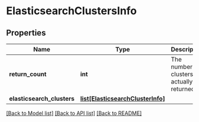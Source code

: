 # ElasticsearchClustersInfo

## Properties
Name | Type | Description | Notes
------------ | ------------- | ------------- | -------------
**return_count** | **int** | The number of clusters actually returned | 
**elasticsearch_clusters** | [**list[ElasticsearchClusterInfo]**](ElasticsearchClusterInfo.md) |  | 

[[Back to Model list]](../README.md#documentation-for-models) [[Back to API list]](../README.md#documentation-for-api-endpoints) [[Back to README]](../README.md)


